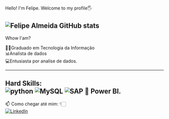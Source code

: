 <div style="display: inline_block">
  
Hello! I'm Felipe. Welcome to my profile🖐
  



![Felipe Almeida GitHub stats](https://github-readme-stats.vercel.app/api?username=felipealmeidadev&show_icons=true&theme=onedark)
--------------------------------------------------------------------

Whow I'am?
  
👨‍🎓Graduado em Tecnologia da Informação<br>
📊Analista de dados<br>
💻Entusiasta por analise de dados.
  
--------------------------------------------------------------------

Hard Skills:<br/>
  <img aling="center" alt="python" src="https://img.shields.io/badge/Python-14354C?style=for-the-badge&logo=python&logoColor=white"/>
  <img aling="center" alt="MySQL" src="https://img.shields.io/badge/MySQL-00000F?style=for-the-badge&logo=mysql&logoColor=white"/>
  <img aling="center" alt="SAP" src="https://img.shields.io/badge/SAP-0FAAFF?style=for-the-badge&logo=sap&logoColor=white"/>
 🧮 Power BI.
 --------------------------------------------------------------------
  📫 Como chegar até mim: 👇🏻
   <br/>
[![LinkedIn](https://img.shields.io/badge/LinkedIn-0077B5?style=for-the-badge&logo=linkedin&logoColor=white)](https://www.linkedin.com/in/felipe-henrique-almeida-287b80190/)

</div>
